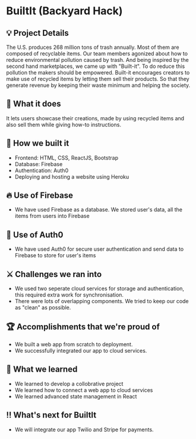 # BuiltIt (Backyard Hack)

## 💡 Project Details

The U.S. produces 268 million tons of trash annually. Most of them are composed of recyclable items. Our team members agonized about how to reduce environmental pollution caused by trash. And being inspired by the second hand marketplaces, we came up with "Built-it". To do reduce this pollution the makers should be empowered. Built-it encourages creators to make use of recycled items by letting them sell their products. So that they generate revenue by keeping their waste minimum and helping the society.

## :eyes: What it does
It lets users showcase their creations, made by using recycled items and also sell them while giving how-to instructions.

## :runner: How we built it
- Frontend: HTML, CSS, ReactJS, Bootstrap
- Database: Firebase
- Authentication: Auth0
- Deploying and hosting a website using Heroku

## :fire: Use of Firebase
- We have used Firebase as a database. We stored user's data, all the items from users into Firebase

## :closed_lock_with_key: Use of Auth0
- We have used Auth0 for secure user authentication and send data to Firebase to store for user's items

## :crossed_swords: Challenges we ran into
- We used two seperate cloud services for storage and authentication, this required extra work for synchronisation.
- There were lots of overlapping components. We tried to keep our code as "clean" as possible.

## :trophy: Accomplishments that we're proud of
- We built a web app from scratch to deployment.
- We successfully integrated our app to cloud services.

## :book: What we learned
- We learned to develop a collobrative project
- We learned how to connect a web app to cloud services
- We learned advanced state management in React

## :bangbang: What's next for BuiltIt
- We will integrate our app Twilio and Stripe for payments.
